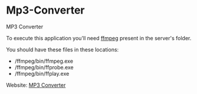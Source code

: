# Mp3-Converter
MP3 Converter

To execute this application you'll need [ffmpeg](https://ffmpeg.zeranoe.com/builds/win64/static/ffmpeg-4.1.3-win64-static.zip) present in the server's folder.

You should have these files in these locations:
- /ffmpeg/bin/ffmpeg.exe
- /ffmpeg/bin/ffprobe.exe
- /ffmpeg/bin/ffplay.exe

Website: [MP3 Converter](#)
